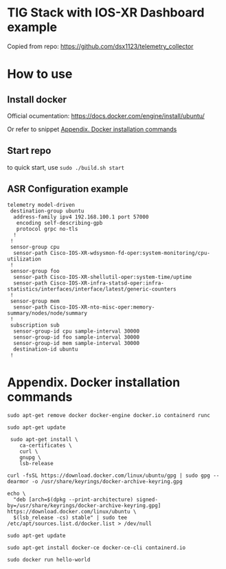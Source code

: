 # TIG Stack with IOS-XR Dashboard example
Copied from repo: https://github.com/dsx1123/telemetry_collector

# How to use
## Install docker
Official ocumentation: https://docs.docker.com/engine/install/ubuntu/

Or refer to snippet [Appendix. Docker installation commands](#appendix-docker-installation-commands)

## Start repo
to quick start, use 
```sudo ./build.sh start```

## ASR Configuration example
```
telemetry model-driven
 destination-group ubuntu
  address-family ipv4 192.168.100.1 port 57000
   encoding self-describing-gpb
   protocol grpc no-tls
  !
 !
 sensor-group cpu
  sensor-path Cisco-IOS-XR-wdsysmon-fd-oper:system-monitoring/cpu-utilization
 !
 sensor-group foo
  sensor-path Cisco-IOS-XR-shellutil-oper:system-time/uptime
  sensor-path Cisco-IOS-XR-infra-statsd-oper:infra-statistics/interfaces/interface/latest/generic-counters
 !
 sensor-group mem
  sensor-path Cisco-IOS-XR-nto-misc-oper:memory-summary/nodes/node/summary
 !
 subscription sub
  sensor-group-id cpu sample-interval 30000
  sensor-group-id foo sample-interval 30000
  sensor-group-id mem sample-interval 30000
  destination-id ubuntu
 !
 ```

# Appendix. Docker installation commands
```
sudo apt-get remove docker docker-engine docker.io containerd runc

sudo apt-get update

 sudo apt-get install \
    ca-certificates \
    curl \
    gnupg \
    lsb-release

curl -fsSL https://download.docker.com/linux/ubuntu/gpg | sudo gpg --dearmor -o /usr/share/keyrings/docker-archive-keyring.gpg

echo \
  "deb [arch=$(dpkg --print-architecture) signed-by=/usr/share/keyrings/docker-archive-keyring.gpg] https://download.docker.com/linux/ubuntu \
  $(lsb_release -cs) stable" | sudo tee /etc/apt/sources.list.d/docker.list > /dev/null

sudo apt-get update

sudo apt-get install docker-ce docker-ce-cli containerd.io

sudo docker run hello-world
```